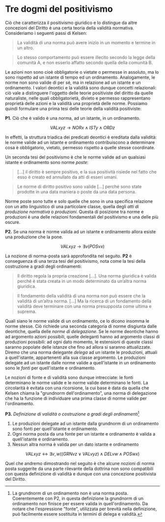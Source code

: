 # Tre dogmi del positivismo

Ciò che caratterizza il positivismo giuridico e lo distingue da altre concezioni del Diritto è una certa teoria della validità normativa.
Consideriamo i seguenti passi di Kelsen:

> La validità di una norma può avere inizio in un momento e termine in un altro.

> Lo stesso comportamento può essere illecito secondo la legge della comunità A, e non esserlo affatto secondo quella della comunità B.

Le azioni non sono cioè obbligatorie o vietate o permesse in assoluto, ma lo sono rispetto ad un istante di tempo ed un ordinamento.
Analogamente, le norme non sono valide di per sé, ma in relazione ad un istante e un ordinamento. I valori deontici e la validità sono dunque
concetti relazionali: ciò vale a distinguere l'oggetto delle teorie positiviste del diritto da quelle naturaliste, nelle quali obbligatorietà,
divieto e permesso rappresentano proprietà delle azioni e la validità una proprietà delle norme. Possiamo quindi formulare una prima tesi
delle teorie della validità positiviste:

**P1.** Ciò che è valido è una norma, ad un istante, in un ordinamento.

$$
VALxyz \to NORx \land ISTy \land ORDz
$$

In effetti, la struttura triadica dei predicati deontici è ereditata dalla validità: le norme valide ad un istante e ordinamento contribuiscono
a determinare cosa è obbligatorio, vietato, permesso rispetto a quelle stesse coordinate.

Un seconda tesi del positivismo è che le norme valide ad un qualsiasi istante e ordinamento sono norme *poste*:

> […] il diritto è sempre positivo, e la sua positività risiede nel fatto che esso è
  creato ed annullato da atti di esseri umani.

> Le norme di diritto positivo sono valide […] perché sono state prodotte in
   una data maniera o poste da una data persona.

Norme poste sono tutte e solo quelle che sono in una specifica relazione con un atto linguistico di una particolare classe, quella degli
*atti di produzione normativa* o *produzioni*. Questa di posizione tra norme e produzioni è una delle relazioni fondamentali del positivismo
e una delle più oscure.

**P2.** Se una norma è norme valida ad un istante e ordinamento allora esiste una produzione che la pone.

$$
VALxyz \to \exists v (POSvx)
$$

La nozione di norma-posta sarà approfondita nel seguito.
**P2** è conseguenza di una terza tesi del positivismo, nota come la tesi della costruzione a gradi degli ordinamenti:

> Il diritto regola la propria creazione […]. Una norma giuridica è valida
  perché è stata creata in un modo determinato da un’altra norma giuridica.

> Il fondamento della validità di una norma non può essere che la validità
  di un’altra norma. […] Ma la ricerca di un fondamento della validità deve
  terminare con una norma presupposta come ultima e suprema.

Quali siano le norme valide di un ordinamento, ce lo dicono insomma le norme stesse. Ciò richiede una seconda categoria di norme
disgiunta dalle deontiche, quella delle *norme di delegazione*. Se le norme deontiche hanno ad argomento azioni possibili, quelle deleganti
hanno ad argomento classi di produzioni possibili: ad ogni dato momento, le estensioni di queste classi saranno popolate delle istanze
che fino ad allora si saranno attualizzate. Diremo che una norma delegante *delega* ad un istante le produzioni, attuali a quell'istante,
appartenenti alla sua classe argomento. Le produzioni delegate ad un istante dalle norme valide a quell'istante in un ordinamento
sono le *fonti* per quell'istante e ordinamento.

Le nozioni di fonte e di validità sono dunque intrecciate: le fonti determinano le norme valide e le norme valide determinano le fonti.
La circolarità è evitata con una ricorsione, la cui base è data da quella che Kelsen chiama la "grundnorm dell'ordinamento",
una norma di delegazione che ha la funzione di individuare una prima classe di norme valide per l'ordinamento.

**P3.** *Definizione di validità o costruzione a gradi degli ordinamenti*[^1]
1. Le produzioni delegate ad un istante dalla grundnorm di un ordinamento sono fonti per quell'istante e ordinamento.
2. Ogni norma posta da una fonte per un istante e ordinamento è valida a quell'istante e ordinamento.
3. Nessun altra norma è valida per un dato istante e ordinamento

$$
VALxyz \leftrightarrow \exists v,w ((GRNvz \lor VALvyz) \land DELvw \land POSwx)
$$

[^1]: La grundnorm di un ordinamento non è una norma posta. Coerentemente con P2, in questa definizione la grundnorm di un ordinamento
non finisce per essere valida in quell'ordinamento. Da notare che l'espressione "fonte", utilizzata per brevità nella definizione,
può facilmente essere sostituita in termini di delega e validità.

Quel che andremo dimostrando nel seguito è che alcune nozioni di norma posta suggerite da una parte rilevante della dottrina non sono
compatibili con questa definizione di validità e dunque con una concezione positivista del Diritto.




